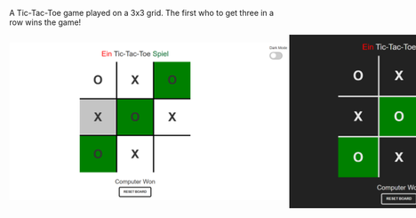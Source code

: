 A Tic-Tac-Toe game played on a 3x3 grid. 
The first who to get three in a row wins the game!


<p align="center">
  <div style="display: flex; flex-direction: colum; align-items: center;">
    <img src="image.png" width="800" />
    <img src="image2.png" width="800" />
  </div>
</p>

